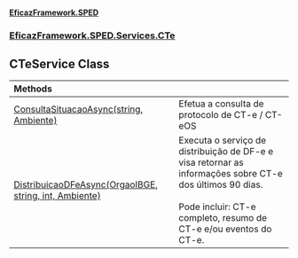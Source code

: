 #### [EficazFramework.SPED](EficazFrameworkSPED.md 'EficazFramework SPED')
### [EficazFramework.SPED.Services.CTe](EficazFramework.SPED.Services.CTe.md 'EficazFramework.SPED.Services.CTe')

## CTeService Class

| Methods | |
| :--- | :--- |
| [ConsultaSituacaoAsync(string, Ambiente)](EficazFramework.SPED.Services.CTe/CTeService/ConsultaSituacaoAsync(string,Ambiente).md 'EficazFramework.SPED.Services.CTe.CTeService.ConsultaSituacaoAsync(string, EficazFramework.SPED.Schemas.NFe.Ambiente)') | Efetua a consulta de protocolo de CT-e / CT-eOS |
| [DistribuicaoDFeAsync(OrgaoIBGE, string, int, Ambiente)](EficazFramework.SPED.Services.CTe/CTeService/DistribuicaoDFeAsync(OrgaoIBGE,string,int,Ambiente).md 'EficazFramework.SPED.Services.CTe.CTeService.DistribuicaoDFeAsync(EficazFramework.SPED.Schemas.NFe.OrgaoIBGE, string, int, EficazFramework.SPED.Schemas.NFe.Ambiente)') | Executa o serviço de distribuição de DF-e e visa retornar as informações sobre CT-e dos últimos 90 dias. <br/><br/>Pode incluir: CT-e completo, resumo de CT-e e/ou eventos do CT-e. |
